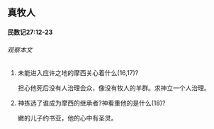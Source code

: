 ## 真牧人

#### 民数记27:12-23

###### 观察本文

1. 未能进入应许之地的摩西关心着什么(16,17)?

    担心他死后没有人治理会众，像没有牧人的羊群。求神立一个人治理。
2. 神拣选了谁成为摩西的继承者?神看重他的是什么(18)?
    嫩的儿子约书亚，他的心中有圣灵。

